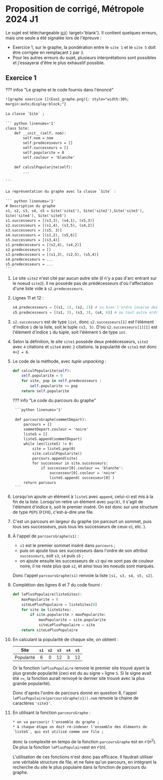 # Proposition de corrigé, Métropole 2024 J1

Le sujet est téléchargeable [ici](24-nsij1me.pdf){: target='blank'}. Il contient quelques erreurs, mais une seule a été signalée lors de l'épreuve :

* Exercice 1, sur le graphe, la pondération entre le `site 1` et le `site 5` doit être corrigée en remplaçant `2` par `3`.
* Pour les autres erreurs du sujet, plusieurs interprétations sont possibles et j'essayerai d'être le plus exhaustif possible.

## Exercice 1

??? infos "Le graphe et le code fournis dans l'énoncé"

    ![graphe exercice 1](Exo1_graphe.png){: style="width:30%; margin:auto;display:block;"}

    La classe `Site` ;

    ``` python linenums='1'
    class Site:
        def __init__(self, nom):
            self.nom = nom
            self.predecesseurs = []
            self.successeurs = []
            self.popularite = 0
            self.couleur = 'blanche'

        def calculPopularite(self):
            ...

    ```

    La représentation du graphe avec la classe `Site` :

    ``` python linenums='1'
    # Description du graphe
    s1, s2, s3, s4, s5 = Site('site1'), Site('site2'),Site('site3'), Site('site4'), Site('site5')
    s1.successeurs = [(s3,3), (s4,1), (s5,3)]
    s2.successeurs = [(s1,4), (s3,5), (s4,2)]
    s3.successeurs = [(s5, 3)]
    s4.successeurs = [(s1,2), (s5,6)]
    s5.successeurs = [(s3,4)]
    s1.predecesseurs = [(s2,4), (s4,2)]
    s2.predecesseurs = []
    s3.predecesseurs = [(s1,3), (s2,5), (s5,4)]
    s4.predecesseurs = ...
    s5.predecesseurs = ...
    ```

1. Le site `site2` n'est cité par aucun autre site (il n'y a pas d'arc entrant sur le noeud `site2`). Il ne possède pas de prédécesseurs d'où l'affectation d'une liste vide à `s2.predecesseurs`.
2.  Lignes 11 et 12 :

    ```python linenums='11'
    s4.predecesseurs = [(s1, 1), (s2, 2)] # ou bien l'ordre inverse des éléments de la liste
    s5.predecesseurs = [(s1, 3), (s3, 3), (s4, 6)] # ou tout autre ordre des éléments de la liste
    ``` 

3. `s2.successeurs` est de type `list`, donc `s2.successeurs[1]` est l'élément d'indice `1` de la liste, soit le tuple `(s3, 5)`. D'où `s2.successeurs[1][1]` est l'élément d'indice `1` du tuple, soit l'élément `5` de type `int`.

4. Selon la définition, le site `site1` possède deux prédécesseurs, `site2` avec `4` citations et `site4` avec `2` citations. la popularité de `site1` est donc `4+2 = 6`.

5. Le code de la méthode, avec *tuple unpacking* :  

    ```python linenums='10'
    def calculPopularite(self):
        self.popularite = 0
        for site, pop in self.predecesseurs :
            self.popularite += pop
        return self.popularite
    ```

    ??? info "Le code du parcours du graphe"

        ```python linenums='1'

        def parcoursGraphe(sommetDepart):
            parcours = []
            sommetDepart.couleur = 'noire'
            listeS = []
            listeS.append(sommetDepart)
            while len(listeS) != 0:
                site = listeS.pop(0)
                site.calculPopularite()
                parcours.append(site)
                for successeur in site.successeurs:
                    if successeur[0].couleur == 'blanche':
                        successeur[0].couleur = 'noire'
                        listeS.append( successeur[0] )
            return parcours
        ```

6. Lorsqu'on ajoute un élément à `listeS` avec `append`, celui-ci est mis à la fin de la liste. Lorsqu'on retire un élément avec `pop(0)`, il s'agit de l'élément d'indice `0`, soit le premier inséré. On est donc sur une structure de type `PEPS` (`FIFO`), c'est-à-dire une file.

7. C'est un parcours en largeur du graphe (on parcourt un sommet, puis tous ses successeurs, puis tous les successeurs de ceux-ci, etc. ).

8. À l'appel de `parcoursGraphe(s1)` :
    * `s1` est le premier sommet inséré dans `parcours` ;
    * puis on ajoute tous ses successeurs dans l'ordre de son attribut `successeurs`, soit `s3`, `s4` puis `s5` ;
    * on ajoute ensuite les successeurs de `s3` qui ne sont pas de couleur noire, il ne reste plus que `s2`, et ainsi tous les noeuds sont marqués.

    Donc l'appel `parcoursGraphe(s1)` renvoie la liste `[s1, s3, s4, s5, s2]`.

9. Complétion des lignes 6 et 7 du code fourni :

    ```python linenums='1' hl_lines="6 7"
    def lePlusPopulaire(listeSites):
        maxPopularite = 0
        siteLePlusPopulaire = listeSites[0]
        for site in listeSites:
            if site.popularite > maxPopularite:
                maxPopularite = site.popularite
                siteLePlusPopulaire = site
        return siteLePlusPopulaire
    ```

10. En calculant la popularité de chaque site, on obtient :

    | Site | `s1` | `s2` | `s3` | `s4` | `s5` |
    | :---: | :---: | :---: | :---: | :---: | :---: |
    | Popularité | 6 | 0 | 12 | 3 | 12 |

    Or la fonction `lePlusPopulaire` renvoie le premier site trouvé ayant la plus grande popularité (ceci est du au signe `>` ligne `5`. Si le signe avait été `>=`, la fonction aurait renvoyé le dernier site trouvé avec la plus grande popularité).

    Donc d'après l'ordre de parcours donné en question 8, l'appel `lePlusPopulaire(parcoursGraphe(s1)).nom` renvoie la chaine de caractères `'site3'`.

11. En utilisant la fonction `parcoursGraphe` :

        * on va parcourir l'ensemble du graphe ;
        * à chaque étape on doit ré-indexer l'ensemble des éléments de `listeS`, qui est utilisé comme une file ;

    donc la complexité en temps de la fonction `parcoursGraphe` est en $\mathscr{O}(n^2)$.
    De plus la fonction `lePlusPopulaire`est en $\mathscr{O}(n)$.

    L'utilisation de ces fonctions n'est donc pas efficace. Il faudrait utiliser une véritable structure de file, et ne faire qu'un parcours, en intégrant la recherche du site le plus populaire dans la fonction de parcours du graphe.